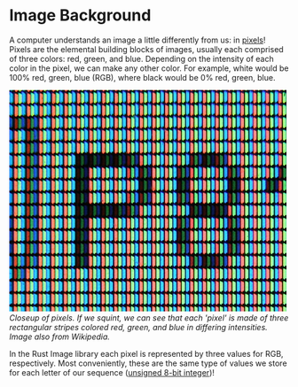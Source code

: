 # Image Background

A computer understands an image a little differently from us: in [pixels](https://en.wikipedia.org/wiki/Pixel)! Pixels are the elemental building blocks of images, usually each comprised of three colors: red, green, and blue. Depending on the intensity of each color in the pixel, we can make any other color. For example, white would be 100% red, green, blue (RGB), where black would be 0% red, green, blue.

![Closeup of Pixels](./img/closeup_of_pixels.jpg)
*Closeup of pixels. If we squint, we can see that each 'pixel' is made of three rectangular stripes colored red, green, and blue in differing intensities. Image also from Wikipedia.*

In the Rust Image library each pixel is represented by three values for RGB, respectively. Most conveniently, these are the same type of values we store for each letter of our sequence ([unsigned 8-bit integer](https://doc.rust-lang.org/book/ch03-02-data-types.html))! 


